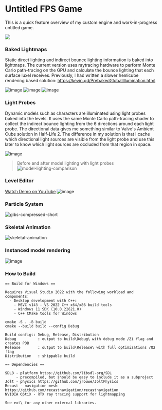# Untitled FPS Game

This is a quick feature overview of my custom engine and work-in-progress untitled game.

![](https://github.com/user-attachments/assets/a9ed7826-a706-4128-9acf-b00dca7abec0)

### Baked Lightmaps
Static direct lighting and indirect bounce lighting information is baked into lightmaps. The current version uses raytracing hardware to perform Monte Carlo path-tracing on the GPU and calculate the bounce lighting that each surface luxel receives. Previously, I had written a slower hemicube rendering based solution: https://kevin.gd/PrebakedGlobalIllumination.html.

![image](https://github.com/user-attachments/assets/0d52e813-ab61-477a-99b6-8bc2fbc5a414)
![image](https://github.com/user-attachments/assets/d286b2a2-fcb6-44e6-bdaf-bc3b4e78a584)
![image](https://github.com/user-attachments/assets/f550ef33-4c04-4dcb-a987-880d16768d00)

### Light Probes
Dynamic models such as characters are illuminated using light probes baked into the levels. It uses the same Monte Carlo path-tracing shader to collect the indirect bounce lighting from the 6 directions around each light probe. The directional data gives me something similar to Valve's Ambient Cube solution in Half-Life 2. The difference in my solution is that I cache which directional light sources are visible from the light probe and use this later to know which light sources are occluded from that region in space.

![image](https://github.com/user-attachments/assets/de486d90-5e64-487b-9104-b7f41ed12ff6)
> Before and after model lighting with light probes
![model-lighting-comparison](https://github.com/user-attachments/assets/83f06624-14f1-4f0e-a5f3-d7e34d3347d4)

### Level Editor
[Watch Demo on YouTube](https://www.youtube.com/watch?v=EjHV1p95SDo&ab_channel=KevinChin)
![image](https://github.com/user-attachments/assets/ed32a890-59f8-4205-bd0f-1c129a93e864)

### Particle System
![gibs-compressed-short](https://github.com/user-attachments/assets/0b873a4b-1a20-452b-b208-d0a3bb363788)

### Skeletal Animation
![skeletal-animation](https://github.com/user-attachments/assets/f406453c-8adc-49ff-b4cc-332da241c0c4)

### Instanced model rendering
![image](https://github.com/user-attachments/assets/7be8d9d5-5b9f-4051-9f92-0b07f3c52529)

### How to Build
```
== Build for Windows ==

Requires Visual Studio 2022 with the following workload and components:
  - Desktop development with C++:
    - MSVC v143 - VS 2022 C++ x64/x86 build tools
    - Windows 11 SDK (10.0.22621.0)
    - C++ CMake tools for Windows

cmake -S . -B build
cmake --build build --config Debug

Build configs: Debug, Release, Distribution
Debug          : output to build\Debug\ with debug mode /Zi flag and creates PDB
Release        : output to build\Release\ with full optimizations /O2 flag
Distribution   : shippable build

== Dependencies ==

SDL3 - platform https://github.com/libsdl-org/SDL
     - precompiled, but should be easy to include it as a subproject
Jolt - physics https://github.com/jrouwe/JoltPhysics
Recast - navigation mesh https://github.com/recastnavigation/recastnavigation
NVIDIA OptiX - RTX ray tracing support for lightmapping

See ext\ for any other external libraries.
```


